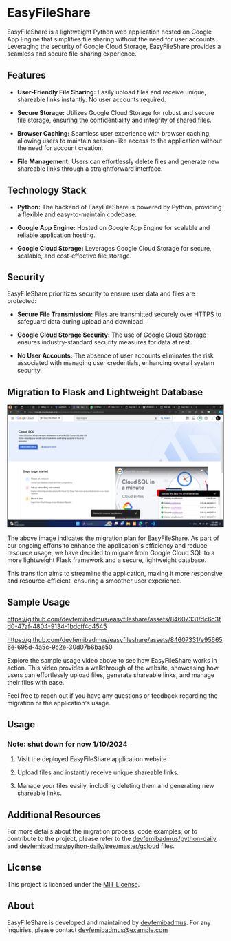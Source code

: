 # EasyFileShare

EasyFileShare is a lightweight Python web application hosted on Google App Engine that simplifies file sharing without the need for user accounts. Leveraging the security of Google Cloud Storage, EasyFileShare provides a seamless and secure file-sharing experience.

## Features

- **User-Friendly File Sharing:** Easily upload files and receive unique, shareable links instantly. No user accounts required.

- **Secure Storage:** Utilizes Google Cloud Storage for robust and secure file storage, ensuring the confidentiality and integrity of shared files.

- **Browser Caching:** Seamless user experience with browser caching, allowing users to maintain session-like access to the application without the need for account creation.

- **File Management:** Users can effortlessly delete files and generate new shareable links through a straightforward interface.

## Technology Stack

- **Python:** The backend of EasyFileShare is powered by Python, providing a flexible and easy-to-maintain codebase.

- **Google App Engine:** Hosted on Google App Engine for scalable and reliable application hosting.

- **Google Cloud Storage:** Leverages Google Cloud Storage for secure, scalable, and cost-effective file storage.

## Security

EasyFileShare prioritizes security to ensure user data and files are protected:

- **Secure File Transmission:** Files are transmitted securely over HTTPS to safeguard data during upload and download.

- **Google Cloud Storage Security:** The use of Google Cloud Storage ensures industry-standard security measures for data at rest.

- **No User Accounts:** The absence of user accounts eliminates the risk associated with managing user credentials, enhancing overall system security.

## Migration to Flask and Lightweight Database

![Migration Plan](readme/Screenshot%20(1055).png)

The above image indicates the migration plan for EasyFileShare. As part of our ongoing efforts to enhance the application's efficiency and reduce resource usage, we have decided to migrate from Google Cloud SQL to a more lightweight Flask framework and a secure, lightweight database.

This transition aims to streamline the application, making it more responsive and resource-efficient, ensuring a smoother user experience.

## Sample Usage

https://github.com/devfemibadmus/easyfileshare/assets/84607331/dc6c3fd0-47af-4804-9134-1bdcff4d4545

https://github.com/devfemibadmus/easyfileshare/assets/84607331/e956656e-695d-4a5c-9c2e-30d07b6bae50

Explore the sample usage video above to see how EasyFileShare works in action. This video provides a walkthrough of the website, showcasing how users can effortlessly upload files, generate shareable links, and manage their files with ease.

Feel free to reach out if you have any questions or feedback regarding the migration or the application's usage.

## Usage
### Note: shut down for now 1/10/2024
1. Visit the deployed EasyFileShare application website

2. Upload files and instantly receive unique shareable links.

3. Manage your files easily, including deleting them and generating new shareable links.

## Additional Resources

For more details about the migration process, code examples, or to contribute to the project, please refer to the [devfemibadmus/python-daily](https://github.com/devfemibadmus/python-daily) and [devfemibadmus/python-daily/tree/master/gcloud](https://github.com/devfemibadmus/python-daily/tree/master/gcloud) files.

## License

This project is licensed under the [MIT License](LICENSE).

## About

EasyFileShare is developed and maintained by [devfemibadmus](https://github.com/devfemibadmus). For any inquiries, please contact devfemibadmus@example.com
